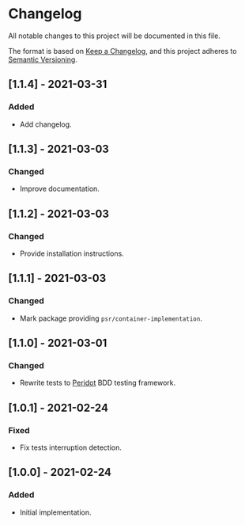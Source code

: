 # Changelog

All notable changes to this project will be documented in this file.

The format is based on [Keep a Changelog](https://keepachangelog.com/en/1.0.0/),
and this project adheres to [Semantic Versioning](https://semver.org/spec/v2.0.0.html).

## [1.1.4] - 2021-03-31
### Added
- Add changelog.

## [1.1.3] - 2021-03-03
### Changed
- Improve documentation.

## [1.1.2] - 2021-03-03
### Changed
- Provide installation instructions.

## [1.1.1] - 2021-03-03
### Changed
- Mark package providing `psr/container-implementation`.

## [1.1.0] - 2021-03-01
### Changed
- Rewrite tests to [Peridot](https://github.com/peridot-php) BDD testing framework. 

## [1.0.1] - 2021-02-24
### Fixed
- Fix tests interruption detection.

## [1.0.0] - 2021-02-24
### Added
- Initial implementation.
